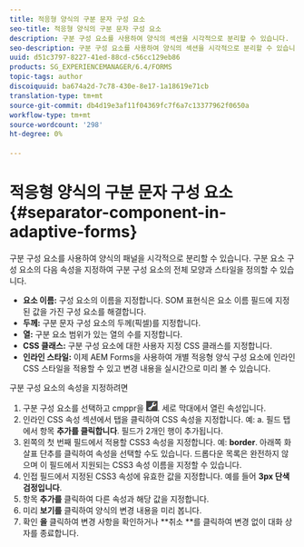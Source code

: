 ```yaml
---
title: 적응형 양식의 구분 문자 구성 요소
seo-title: 적응형 양식의 구분 문자 구성 요소
description: 구분 구성 요소를 사용하여 양식의 섹션을 시각적으로 분리할 수 있습니다.
seo-description: 구분 구성 요소를 사용하여 양식의 섹션을 시각적으로 분리할 수 있습니다.
uuid: d51c3797-8227-41ed-88cd-c56cc129eb86
products: SG_EXPERIENCEMANAGER/6.4/FORMS
topic-tags: author
discoiquuid: ba674a2d-7c78-430e-8e17-1a18619e71cb
translation-type: tm+mt
source-git-commit: db4d19e3af11f04369fc7f6a7c13377962f0650a
workflow-type: tm+mt
source-wordcount: '298'
ht-degree: 0%

---
```



# 적응형 양식의 구분 문자 구성 요소 {#separator-component-in-adaptive-forms}

구분 구성 요소를 사용하여 양식의 패널을 시각적으로 분리할 수 있습니다. 구분 요소 구성 요소의 다음 속성을 지정하여 구분 구성 요소의 전체 모양과 스타일을 정의할 수 있습니다.

* **요소 이름:** 구성 요소의 이름을 지정합니다. SOM 표현식은 요소 이름 필드에 지정된 값을 가진 구성 요소를 해결합니다.
* **두께:** 구분 문자 구성 요소의 두께(픽셀)를 지정합니다.
* **열:** 구분 요소 범위가 있는 열의 수를 지정합니다.
* **CSS 클래스:** 구분 구성 요소에 대한 사용자 지정 CSS 클래스를 지정합니다.
* **인라인 스타일:** 이제 AEM Forms을 사용하여 개별 적응형 양식 구성 요소에 인라인 CSS 스타일을 적용할 수 있고 변경 내용을 실시간으로 미리 볼 수 있습니다.

구분 구성 요소의 속성을 지정하려면

1. 구분 구성 요소를 선택하고 cmppr을 ![누릅니다](assets/cmppr.png). 세로 막대에서 열린 속성입니다.
1. 인라인 CSS 속성 섹션에서 탭을 클릭하여 CSS 속성을 지정합니다. 예: a. 필드 탭에서 항목 **추가를 클릭합니다**. 필드가 2개인 행이 추가됩니다.
1. 왼쪽의 첫 번째 필드에서 적용할 CSS3 속성을 지정합니다. 예: **border**. 아래쪽 화살표 단추를 클릭하여 속성을 선택할 수도 있습니다. 드롭다운 목록은 완전하지 않으며 이 필드에서 지원되는 CSS3 속성 이름을 지정할 수 있습니다.
1. 인접 필드에서 지정된 CSS3 속성에 유효한 값을 지정합니다. 예를 들어 **3px 단색 검정입니다**.
1. 항목 **추가를** 클릭하여 다른 속성과 해당 값을 지정합니다.
1. 미리 **보기를** 클릭하여 양식의 변경 내용을 미리 봅니다.
1. 확인 **을** 클릭하여 변경 사항을 확인하거나 **취소 **를 클릭하여 변경 없이 대화 상자를 종료합니다.

